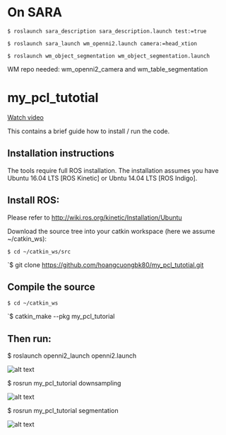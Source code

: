 # On SARA

`$ roslaunch sara_description sara_description.launch test:=true`

`$ roslaunch sara_launch wm_openni2.launch camera:=head_xtion`

`$ roslaunch wm_object_segmentation wm_object_segmentation.launch`

WM repo needed: wm_openni2_camera and wm_table_segmentation


# my_pcl_tutotial

[Watch video](https://www.youtube.com/watch?v=0gA_Dr9YYRY)

This contains a brief guide how to install / run the code.

## Installation instructions
The tools require full ROS installation. The installation assumes you have Ubuntu 16.04 LTS [ROS Kinetic] or Ubntu 14.04 LTS [ROS Indigo].

## Install ROS:
Please refer to http://wiki.ros.org/kinetic/Installation/Ubuntu

Download the source tree into your catkin workspace (here we assume ~/catkin_ws):

`$ cd ~/catkin_ws/src`

`$ git clone https://github.com/hoangcuongbk80/my_pcl_tutotial.git

## Compile the source

`$ cd ~/catkin_ws`

`$ catkin_make --pkg my_pcl_tutorial

## Then run:

$ roslaunch openni2_launch openni2.launch

![alt text](https://github.com/hoangcuongbk80/my_pcl_tutotial/blob/master/docs/figs/Original.png)

$ rosrun my_pcl_tutorial downsampling

![alt text](https://github.com/hoangcuongbk80/my_pcl_tutotial/blob/master/docs/figs/Dowmsampled.png)

$ rosrun my_pcl_tutorial segmentation

![alt text](https://github.com/hoangcuongbk80/my_pcl_tutotial/blob/master/docs/figs/Segmented.png)
